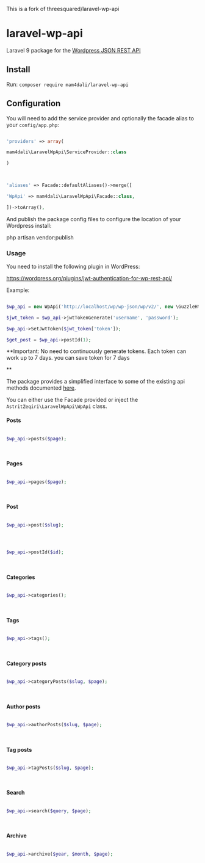 
This is a fork of threesquared/laravel-wp-api

  

# laravel-wp-api

  

Laravel 9 package for the [Wordpress JSON REST API](https://github.com/WP-API/WP-API)

  

## Install
Run:
`composer require mam4dali/laravel-wp-api` 


## Configuration

  

You will need to add the service provider and optionally the facade alias to your `config/app.php`:

  

```php

'providers' => array(

mam4dali\LaravelWpApi\ServiceProvider::class

)

  

'aliases' => Facade::defaultAliases()->merge([

'WpApi' => mam4dali\LaravelWpApi\Facade::class,

])->toArray(),

```

  

And publish the package config files to configure the location of your Wordpress install:

  

php artisan vendor:publish

  

### Usage

You need to install the following plugin in WordPress:

https://wordpress.org/plugins/jwt-authentication-for-wp-rest-api/

  

Example:

```php

$wp_api = new WpApi('http://localhost/wp/wp-json/wp/v2/', new \GuzzleHttp\Client(), null);

$jwt_token = $wp_api->jwtTokenGenerate('username', 'password');

$wp_api->SetJwtToken($jwt_token['token']);

$get_post = $wp_api->postId(1);

```

**Important: No need to continuously generate tokens. Each token can work up to 7 days. you can save token for 7 days

**

  

The package provides a simplified interface to some of the existing api methods documented [here](http://wp-api.org/).

You can either use the Facade provided or inject the `AstritZeqiri\LaravelWpApi\WpApi` class.

  

#### Posts

```php

$wp_api->posts($page);

  

```

  

#### Pages

```php

$wp_api->pages($page);

  

```

  

#### Post

```php

$wp_api->post($slug);

  

```

  

```php

$wp_api->postId($id);

  

```

  

#### Categories

```php

$wp_api->categories();

  

```

  

#### Tags

```php

$wp_api->tags();

  

```

  

#### Category posts

```php

$wp_api->categoryPosts($slug, $page);

  

```

  

#### Author posts

```php

$wp_api->authorPosts($slug, $page);

  

```

  

#### Tag posts

```php

$wp_api->tagPosts($slug, $page);

  

```

  

#### Search

```php

$wp_api->search($query, $page);

  

```

  

#### Archive

```php

$wp_api->archive($year, $month, $page);

  

```